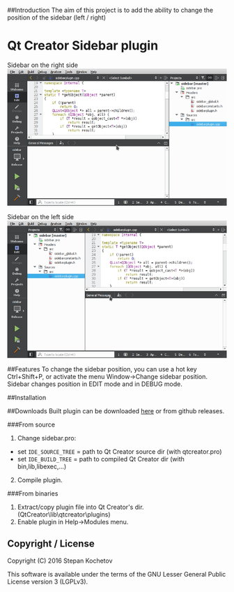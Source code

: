 ##Introduction
The aim of this project is to add the ability to change the position of the sidebar (left / right)

# Qt Creator Sidebar plugin

Sidebar on the right side
![Screen](demo/sidebar_right_side.png?raw=true)

Sidebar on the left side
![Screen](demo/sidebar_left_side.png?raw=true)

##Features
To change the sidebar position, you can use a hot key Ctrl+Shift+P, or activate the menu Window->Change sidebar position.
Sidebar changes position in EDIT mode and in DEBUG mode.

##Installation

##Downloads
Built plugin can be downloaded [here](https://sourceforge.net/projects/qtcreatorsidebarplugin/files/ "Sourceforge")
or from github releases.

###From source
1. Change sidebar.pro:

 - set `IDE_SOURCE_TREE` = path to Qt Creator source dir (with qtcreator.pro)
 - set `IDE_BUILD_TREE` = path to compiled Qt Creator dir (with bin,lib,libexec,...)

2. Compile plugin.

###From binaries
1. Extract/copy plugin file into Qt Creator's dir. (QtCreator\lib\qtcreator\plugins)
2. Enable plugin in Help->Modules menu.

## Copyright / License

Copyright (C) 2016 Stepan Kochetov

This software is available under the terms of the GNU Lesser General Public License version 3 (LGPLv3).
